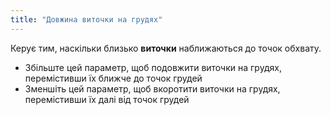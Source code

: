 ```yaml
---
title: "Довжина виточки на грудях"
---
```


Керує тим, наскільки близько **виточки** наближаються до точок обхвату.

- Збільште цей параметр, щоб подовжити виточки на грудях, перемістивши їх ближче до точок грудей
- Зменшіть цей параметр, щоб вкоротити виточки на грудях, перемістивши їх далі від точок грудей




